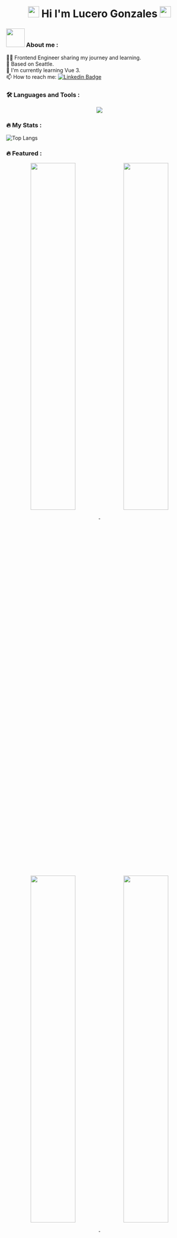 <h1 align="center">
<img src="https://emojis.slackmojis.com/emojis/images/1531849430/4246/blob-sunglasses.gif?1531849430" width="30"/> 
 Hi I'm Lucero Gonzales
<img src="https://emojis.slackmojis.com/emojis/images/1531849430/4246/blob-sunglasses.gif?1531849430" width="30"/>
</h1>


### <img src="https://media.giphy.com/media/mGcNjsfWAjY5AEZNw6/giphy.gif" width="50"> About me :

👩‍💻 Frontend Engineer sharing my journey and learning. <br/>
📍 Based on Seattle. <br/>
🌱 I'm currently learning Vue 3. <br/>
📫 How to reach me: [![Linkedin Badge](https://img.shields.io/badge/Lucerogoga-blue?style=flat&logo=Linkedin&logoColor=white)]([your-linkedin-url](https://www.linkedin.com/in/lucero-gonzales-gandolfo/))

### :hammer_and_wrench: Languages and Tools :

<p align="center">
  <a href="https://skillicons.dev">
    <img src="https://skillicons.dev/icons?i=js,html,css,react,vue,nextjs,nuxtjs,ts,redux,materialui,sass,tailwind,mysql,firebase,cypress,nodejs,npm,postman,figma,ai,github,git,vercel,vite&perline=12" />
  </a>
</p>

### :fire: My Stats :

 ![Top Langs](https://github-readme-stats.vercel.app/api/top-langs/?username=lucerogoga&layout=compact&title_color=FFC0CB&text_color=e7e7e7&icon_color=FFC0CB&border_color=FFC0CB&bg_color=0D1117)

### :fire: Featured :

<p align="center">
<a href="https://github.com/lucerogoga/Woow">
<img width='49%' align="center"src="https://github-readme-stats.vercel.app/api/pin/?username=lucerogoga&repo=Woow&border_color=FFC0CB&bg_color=0D1117&title_color=FFC0CB&text_color=8B949E&icon_color=FFC0CB" />
</a>

<a href="https://github.com/lucerogoga/YAMI-LIM016-social-network">
<img width='49%' align="center"src="https://github-readme-stats.vercel.app/api/pin/?username=lucerogoga&repo=YAMI-LIM016-social-network&border_color=FFC0CB&bg_color=0D1117&title_color=FFC0CB&text_color=8B949E&icon_color=FFC0CB" />
</a>
</p>

<p align="center">
<a href="https://github.com/lucerogoga/Mini-Cart-Store">
<img width='49%' align="center"src="https://github-readme-stats.vercel.app/api/pin/?username=lucerogoga&repo=Mini-Cart-Store&border_color=FFC0CB&bg_color=0D1117&title_color=FFC0CB&text_color=8B949E&icon_color=FFC0CB" />
</a>

<a href="https://github.com/lucerogoga/Data-lovers-POKECOMPANY">
<img width='49%' align="center"src="https://github-readme-stats.vercel.app/api/pin/?username=lucerogoga&repo=Data-lovers-POKECOMPANY&border_color=FFC0CB&bg_color=0D1117&title_color=FFC0CB&text_color=8B949E&icon_color=FFC0CB" />
</a>
</p>

<div align="center">
<img src="https://raw.githubusercontent.com/innng/innng/master/assets/kyubey.gif" height="40" />
<div/>
